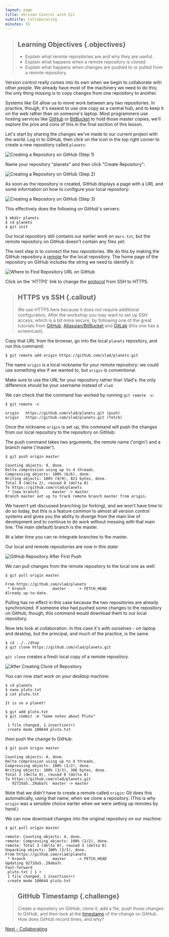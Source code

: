```yaml
---
layout: page
title: Version Control with Git
subtitle: Collaborating
minutes: 55
---
```

> ## Learning Objectives {.objectives}
>
> *   Explain what remote repositories are and why they are useful.
> *   Explain what happens when a remote repository is cloned.
> *   Explain what happens when changes are pushed to or pulled from a remote repository.

Version control really comes into its own
when we begin to collaborate with other people.
We already have most of the machinery we need to do this;
the only thing missing is to copy changes from one repository to another.

Systems like Git allow us to move work between any two repositories.
In practice,
though,
it's easiest to use one copy as a central hub,
and to keep it on the web rather than on someone's laptop.
Most programmers use hosting services like [GitHub](http://github.com) or [BitBucket](http://bitbucket.org)
to hold those master copies;
we'll explore the pros and cons of this in the final section of this lesson.

Let's start by sharing the changes we've made to our current project with the world.
Log in to GitHub,
then click on the icon in the top right corner to create a new repository called `planets`:

![Creating a Repository on GitHub (Step 1)](img/github-create-repo-01.png)

Name your repository "planets" and then click "Create Repository":

![Creating a Repository on GitHub (Step 2)](img/github-create-repo-02.png)

As soon as the repository is created,
GitHub displays a page with a URL and some information on how to configure your local repository:

![Creating a Repository on GitHub (Step 3)](img/github-create-repo-03.png)

This effectively does the following on GitHub's servers:

~~~ {.bash}
$ mkdir planets
$ cd planets
$ git init
~~~

Our local repository still contains our earlier work on `mars.txt`,
but the remote repository on GitHub doesn't contain any files yet:

The next step is to connect the two repositories.
We do this by making the GitHub repository a [remote](reference.html#remote)
for the local repository.
The home page of the repository on GitHub includes
the string we need to identify it:

![Where to Find Repository URL on GitHub](img/github-find-repo-string.png)

Click on the 'HTTPS' link to change the [protocol](reference.html#protocol) from SSH to HTTPS.

> ## HTTPS vs SSH {.callout}
>
> We use HTTPS here because it does not require additional configuration.
> After the workshop you may want to set up SSH access, which is a bit more
> secure, by following one of the great tutorials from
> [GitHub](https://help.github.com/articles/generating-ssh-keys),
> [Atlassian/BitBucket](https://confluence.atlassian.com/display/BITBUCKET/Set+up+SSH+for+Git)
> and [GitLab](https://about.gitlab.com/2014/03/04/add-ssh-key-screencast/)
> (this one has a screencast).

Copy that URL from the browser,
go into the local `planets` repository,
and run this command:

~~~ {.bash}
$ git remote add origin https://github.com/vlad/planets.git
~~~

The name `origin` is a local nickname for your remote repository:
we could use something else if we wanted to,
but `origin` is conventional.

Make sure to use the URL for your repository rather than Vlad's:
the only difference should be your username instead of `vlad`.

We can check that the command has worked by running `git remote -v`:

~~~ {.bash}
$ git remote -v
~~~
~~~ {.output}
origin   https://github.com/vlad/planets.git (push)
origin   https://github.com/vlad/planets.git (fetch)
~~~

Once the nickname `origin` is set up,
this command will push the changes from our local repository
to the repository on GitHub:

The push command takes two arguments, the remote name ('origin') and a branch name ('master').


~~~ {.bash}
$ git push origin master
~~~
~~~ {.output}
Counting objects: 9, done.
Delta compression using up to 4 threads.
Compressing objects: 100% (6/6), done.
Writing objects: 100% (9/9), 821 bytes, done.
Total 9 (delta 2), reused 0 (delta 0)
To https://github.com/vlad/planets
 * [new branch]      master -> master
Branch master set up to track remote branch master from origin.
~~~

We haven't yet discussed branching (or forking), and we won't have time to do so today, but this is a feature common
to almost all version control systems and gives you the ability to diverge from the main line of development
and to continue to do work without messing with that main line.  The main (default) branch is the master.

At a later time you can re-integrate branches to the master.

Our local and remote repositories are now in this state:

![GitHub Repository After First Push](img/github-repo-after-first-push.svg)


We can pull changes from the remote repository to the local one as well:

~~~ {.bash}
$ git pull origin master
~~~
~~~ {.output}
From https://github.com/vlad/planets
 * branch            master     -> FETCH_HEAD
Already up-to-date.
~~~

Pulling has no effect in this case
because the two repositories are already synchronized.
If someone else had pushed some changes to the repository on GitHub,
though, this command would download them to our local repository.

Now lets look at collaboration.  In this case it's with ourselves - on laptop and desktop, 
but the principal, and much of the practice, is the same.

~~~ {.bash}
$ cd ../../dtop
$ git clone https://github.com/vlad/planets.git
~~~

`git clone` creates a fresh local copy of a remote repository.

![After Creating Clone of Repository](img/github-collaboration.svg)

You can now start work on your desktop machine:

~~~ {.bash}
$ cd planets
$ nano pluto.txt
$ cat pluto.txt
~~~
~~~ {.output}
It is so a planet!
~~~
~~~ {.bash}
$ git add pluto.txt
$ git commit -m "Some notes about Pluto"
~~~
~~~ {.output}
 1 file changed, 1 insertion(+)
 create mode 100644 pluto.txt
~~~

then push the change to GitHub:

~~~ {.bash}
$ git push origin master
~~~
~~~ {.output}
Counting objects: 4, done.
Delta compression using up to 4 threads.
Compressing objects: 100% (2/2), done.
Writing objects: 100% (3/3), 306 bytes, done.
Total 3 (delta 0), reused 0 (delta 0)
To https://github.com/vlad/planets.git
   9272da5..29aba7c  master -> master
~~~

Note that we didn't have to create a remote called `origin`:
Git does this automatically,
using that name,
when we clone a repository.
(This is why `origin` was a sensible choice earlier
when we were setting up remotes by hand.)

We can now download changes into the original repository on our machine:

~~~ {.bash}
$ git pull origin master
~~~
~~~ {.output}
remote: Counting objects: 4, done.
remote: Compressing objects: 100% (2/2), done.
remote: Total 3 (delta 0), reused 3 (delta 0)
Unpacking objects: 100% (3/3), done.
From https://github.com/vlad/planets
 * branch            master     -> FETCH_HEAD
Updating 9272da5..29aba7c
Fast-forward
 pluto.txt | 1 +
 1 file changed, 1 insertion(+)
 create mode 100644 pluto.txt
~~~

> ## GitHub Timestamp {.challenge}
>
> Create a repository on GitHub,
> clone it,
> add a file,
> push those changes to GitHub,
> and then look at the [timestamp](reference.html#timestamp) of the change on GitHub.
> How does GitHub record times, and why?

[Next - Collaborating](06-collab.html)
